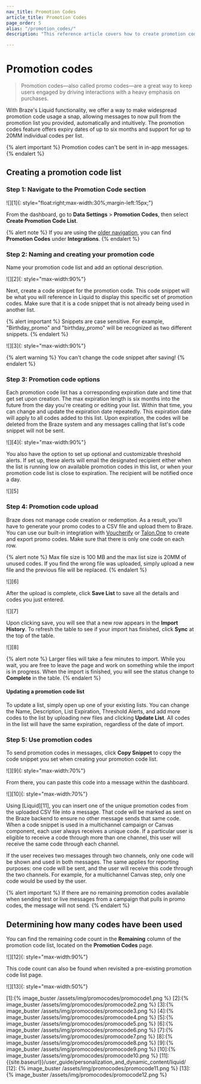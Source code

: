 ```yaml
---
nav_title: Promotion Codes
article_title: Promotion Codes
page_order: 5
alias: "/promotion_codes/"
description: "This reference article covers how to create promotion code lists and add them into your campaigns and Canvases."

---
```


# Promotion codes

> Promotion codes—also called promo codes—are a great way to keep users engaged by driving interactions with a heavy emphasis on purchases.

With Braze's Liquid functionality, we offer a way to make widespread promotion code usage a snap, allowing messages to now pull from the promotion list you provided, automatically and intuitively. The promotion codes feature offers expiry dates of up to six months and support for up to 20MM individual codes per list.

{% alert important %}
Promotion codes can't be sent in in-app messages.
{% endalert %}

## Creating a promotion code list

### Step 1: Navigate to the Promotion Code section

![][1]{: style="float:right;max-width:30%;margin-left:15px;"}

From the dashboard, go to **Data Settings** > **Promotion Codes**, then select **Create Promotion Code List**.

{% alert note %}
If you are using the [older navigation]({{site.baseurl}}/navigation), you can find **Promotion Codes** under **Integrations**.
{% endalert %}

### Step 2: Naming and creating your promotion code

Name your promotion code list and add an optional description.

![][2]{: style="max-width:90%"}

Next, create a code snippet for the promotion code. This code snippet will be what you will reference in Liquid to display this specific set of promotion codes. Make sure that it is a code snippet that is not already being used in another list.

{% alert important %}
Snippets are case sensitive. For example, "Birthday_promo" and "birthday_promo" will be recognized as two different snippets.
{% endalert %}

![][3]{: style="max-width:90%"}

{% alert warning %}
You can't change the code snippet after saving!
{% endalert %}

### Step 3: Promotion code options

Each promotion code list has a corresponding expiration date and time that get set upon creation. The max expiration length is six months into the future from the day you're creating or editing your list. Within that time, you can change and update the expiration date repeatedly. This expiration date will apply to all codes added to this list. Upon expiration, the codes will be deleted from the Braze system and any messages calling that list's code snippet will not be sent.

![][4]{: style="max-width:90%"}

You also have the option to set up optional and customizable threshold alerts. If set up, these alerts will email the designated recipient either when the list is running low on available promotion codes in this list, or when your promotion code list is close to expiration. The recipient will be notified once a day.

![][5]

### Step 4: Promotion code upload

Braze does not manage code creation or redemption. As a result, you'll have to generate your promo codes to a CSV file and upload them to Braze. You can use our built-in integration with [Voucherify]({{site.baseurl}}/partners/channel_extensions/loyalty/voucherify/) or [Talon.One]({{site.baseurl}}/partners/channel_extensions/loyalty/talonone/) to create and export promo codes. Make sure that there is only one code on each row.

{% alert note %}
Max file size is 100&nbsp;MB and the max list size is 20MM of unused codes. If you find the wrong file was uploaded, simply upload a new file and the previous file will be replaced.
{% endalert %}

![][6]

After the upload is complete, click **Save List** to save all the details and codes you just entered.

![][7]

Upon clicking save, you will see that a new row appears in the **Import History**. To refresh the table to see if your import has finished, click <span style="font-size: 14px;margin-bottom: .5rem;height: 16px;width: 16px;" class="fas fa-sync" ></span> **Sync** at the top of the table.

![][8]

{% alert note %}
Larger files will take a few minutes to import. While you wait, you are free to leave the page and work on something while the import is in progress. When the import is finished, you will see the status change to **Complete** in the table.
{% endalert %}

#### Updating a promotion code list

To update a list, simply open up one of your existing lists. You can change the Name, Description, List Expiration, Threshold Alerts, and add more codes to the list by uploading new files and clicking **Update List**.
All codes in the list will have the same expiration, regardless of the date of import.

### Step 5: Use promotion codes

To send promotion codes in messages, click **Copy Snippet** to copy the code snippet you set when creating your promotion code list.

![][9]{: style="max-width:70%"}

From there, you can paste this code into a message within the dashboard.

![][10]{: style="max-width:70%"}

Using [Liquid][11], you can insert one of the unique promotion codes from the uploaded CSV file into a message. That code will be marked as sent on the Braze backend to ensure no other message sends that same code. When a code snippet is used in a multichannel campaign or Canvas component, each user always receives a unique code. If a particular user is eligible to receive a code through more than one channel, this user will receive the same code through each channel. 

If the user receives two messages through two channels, only one code will be shown and used in both messages. The same applies for reporting purposes: one code will be sent, and the user will receive this code through the two channels. For example, for a multichannel Canvas step, only one code would be used by the user.

{% alert important %}
If there are no remaining promotion codes available when sending test or live messages from a campaign that pulls in promo codes, the message will not send.
{% endalert %}

## Determining how many codes have been used

You can find the remaining code count in the **Remaining** column of the promotion code list, located on the **Promotion Codes** page.

![][12]{: style="max-width:90%"}

This code count can also be found when revisited a pre-existing promotion code list page. 

![][13]{: style="max-width:50%"}

[1]:{% image_buster /assets/img/promocodes/promocode1.png %}
[2]:{% image_buster /assets/img/promocodes/promocode2.png %}
[3]:{% image_buster /assets/img/promocodes/promocode3.png %}
[4]:{% image_buster /assets/img/promocodes/promocode4.png %}
[5]:{% image_buster /assets/img/promocodes/promocode5.png %}
[6]:{% image_buster /assets/img/promocodes/promocode6.png %}
[7]:{% image_buster /assets/img/promocodes/promocode7.png %}
[8]:{% image_buster /assets/img/promocodes/promocode8.png %}
[9]:{% image_buster /assets/img/promocodes/promocode9.png %}
[10]:{% image_buster /assets/img/promocodes/promocode10.png %}
[11]: {{site.baseurl}}/user_guide/personalization_and_dynamic_content/liquid/
[12]: {% image_buster /assets/img/promocodes/promocode11.png %}
[13]: {% image_buster /assets/img/promocodes/promocode12.png %}
